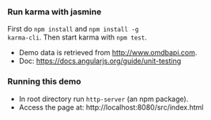 ### Run karma with jasmine
First do <code>npm install</code> and <code>npm install -g karma-cli</code>.
Then start karma with <code>npm test</code>.

* Demo data is retrieved from http://www.omdbapi.com.
* Doc: https://docs.angularjs.org/guide/unit-testing


### Running this demo
* In root directory run <code>http-server</code> (an npm package).
* Access the page at: http://localhost:8080/src/index.html